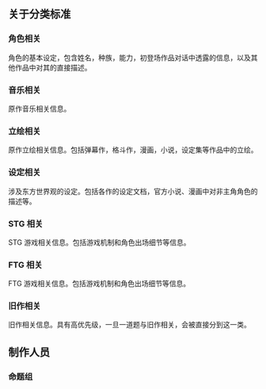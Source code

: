 ## 关于分类标准

### 角色相关

角色的基本设定，包含姓名，种族，能力，初登场作品对话中透露的信息，以及其他作品中对其的直接描述。

### 音乐相关

原作音乐相关信息。

### 立绘相关

原作立绘相关信息。包括弹幕作，格斗作，漫画，小说，设定集等作品中的立绘。

### 设定相关

涉及东方世界观的设定。包括各作的设定文档，官方小说、漫画中对非主角角色的描述等。

### STG 相关

STG 游戏相关信息。包括游戏机制和角色出场细节等信息。

### FTG 相关

FTG 游戏相关信息。包括游戏机制和角色出场细节等信息。

### 旧作相关

旧作相关信息。具有高优先级，一旦一道题与旧作相关，会被直接分到这一类。

## 制作人员

### 命题组

<author-view name="echo"/>
<author-view name="shigma"/>
<author-view name="kouchya"/>
